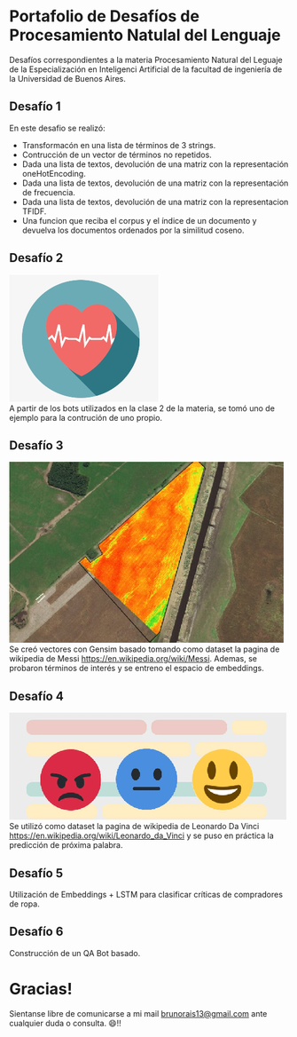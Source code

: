 # Portafolio de Desafíos de Procesamiento Natulal del Lenguaje

Desafíos correspondientes a la materia Procesamiento Natural del Leguaje de la Especialización en Inteligenci Artificial de la facultad de ingeniería de la Universidad de Buenos Aires.

## Desafío 1
En este desafio se realizó:
-  Transformacón en una lista de términos de 3 strings.
-  Contrucción de un vector de términos no repetidos.
-  Dada una lista de textos, devolución de una matriz con la representación oneHotEncoding.
-  Dada una lista de textos, devolución de una matriz con la representación de frecuencia.
-  Dada una lista de textos, devolución de una matriz con la representacion TFIDF.
-  Una funcion que reciba el corpus y el índice de un documento y devuelva los documentos ordenados por la similitud coseno.

## Desafío 2
![img1](images/heart.png)\
A partir de los bots utilizados en la clase 2 de la materia, se tomó uno de ejemplo para la contrución de uno propio.


## Desafío 3
![img1](images/sentinel.png)\
Se creó vectores con Gensim basado tomando como dataset la pagina de wikipedia de Messi https://en.wikipedia.org/wiki/Messi.
Ademas, se probaron términos de interés y se entreno el espacio de embeddings.

## Desafío 4
![img1](images/sentiment_analysis.png)\
Se utilizó como dataset la pagina de wikipedia de Leonardo Da Vinci https://en.wikipedia.org/wiki/Leonardo_da_Vinci y se puso en práctica la predicción de próxima palabra.

## Desafío 5
Utilización de Embeddings + LSTM para clasificar críticas de compradores de ropa. 

## Desafío 6
Construcción de un QA Bot basado.


# Gracias!
Sientanse libre de comunicarse a mi mail brunorais13@gmail.com ante cualquier duda o consulta.
:smile:!!
